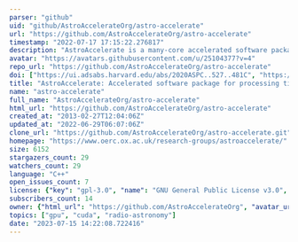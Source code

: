 ```yaml
---
parser: "github"
uid: "github/AstroAccelerateOrg/astro-accelerate"
url: "https://github.com/AstroAccelerateOrg/astro-accelerate"
timestamp: "2022-07-17 17:15:22.276817"
description: "AstroAccelerate is a many-core accelerated software package for processing time-domain radio-astronomy data."
avatar: "https://avatars.githubusercontent.com/u/25104377?v=4"
repo_url: "https://github.com/AstroAccelerateOrg/astro-accelerate"
doi: ["https://ui.adsabs.harvard.edu/abs/2020ASPC..527..481C", "https://ui.adsabs.harvard.edu/abs/2019ascl.soft12010C/abstract"]
title: "AstroAccelerate: Accelerated software package for processing time-domain radio astronomy data"
name: "astro-accelerate"
full_name: "AstroAccelerateOrg/astro-accelerate"
html_url: "https://github.com/AstroAccelerateOrg/astro-accelerate"
created_at: "2013-02-27T12:04:06Z"
updated_at: "2022-06-29T06:07:06Z"
clone_url: "https://github.com/AstroAccelerateOrg/astro-accelerate.git"
homepage: "https://www.oerc.ox.ac.uk/research-groups/astroaccelerate/"
size: 6152
stargazers_count: 29
watchers_count: 29
language: "C++"
open_issues_count: 7
license: {"key": "gpl-3.0", "name": "GNU General Public License v3.0", "spdx_id": "GPL-3.0", "url": "https://api.github.com/licenses/gpl-3.0", "node_id": "MDc6TGljZW5zZTk="}
subscribers_count: 14
owner: {"html_url": "https://github.com/AstroAccelerateOrg", "avatar_url": "https://avatars.githubusercontent.com/u/25104377?v=4", "login": "AstroAccelerateOrg", "type": "Organization"}
topics: ["gpu", "cuda", "radio-astronomy"]
date: "2023-07-15 14:22:08.722416"
---
```

